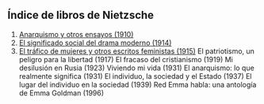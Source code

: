 ## Índice de libros de Nietzsche

1. [Anarquismo y otros ensayos (1910)](anarquismo-ensayos.md)
2. [El significado social del drama moderno (1914)](drama-moderno.md)
3. [El tráfico de mujeres y otros escritos feministas (1915)](trafico-mujeres.md)
    El patriotismo, un peligro para la libertad (1917)
    El fracaso del cristianismo (1919)
    Mi desilusión en Rusia (1923)
    Viviendo mi vida (1931)
    El anarquismo: lo que realmente significa (1931)
    El individuo, la sociedad y el Estado (1937)
    El lugar del individuo en la sociedad (1939)
    Red Emma habla: una antología de Emma Goldman (1996)
